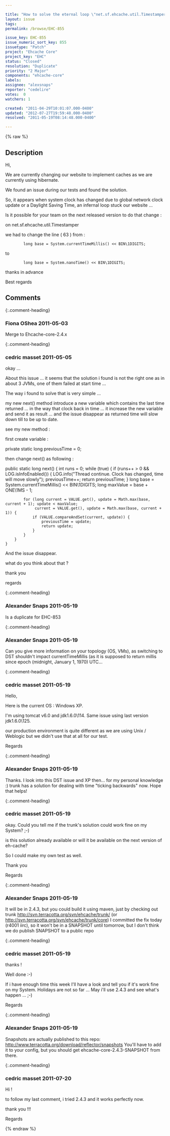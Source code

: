 ```yaml
---

title: "How to solve the eternal loop \"net.sf.ehcache.util.Timestamper - Thread spin-waits on time to pass. .....\""
layout: issue
tags: 
permalink: /browse/EHC-855

issue_key: EHC-855
issue_numeric_sort_key: 855
issuetype: "Patch"
project: "Ehcache Core"
project_key: "EHC"
status: "Closed"
resolution: "Duplicate"
priority: "2 Major"
components: "ehcache-core"
labels: 
assignee: "alexsnaps"
reporter: "cedelire"
votes:  0
watchers: 1

created: "2011-04-29T10:01:07.000-0400"
updated: "2012-07-27T19:59:48.000-0400"
resolved: "2011-05-19T08:14:48.000-0400"

---
```




{% raw %}



## Description

<div markdown="1" class="description">

Hi, 

We are currently changing our website to implement caches as we are currently using hibernate. 

We found an issue during our tests and found the solution. 

So, it appears when system clock has changed due to global network clock update or a Daylight Saving Time, an infernal loop stuck our website ...

Is it possible for your team on the next released version to do that change : 

on net.sf.ehcache.util.Timestamper 

we had to change the line ( 63 ) from : 

            long base = System.currentTimeMillis() << BIN\1DIGITS;

to 

            long base = System.nanoTime() << BIN\1DIGITS;

thanks in advance

Best regards

</div>

## Comments


{:.comment-heading}
### **Fiona OShea** <span class="date">2011-05-03</span>

<div markdown="1" class="comment">

Merge to Ehcache-core-2.4.x 

</div>


{:.comment-heading}
### **cedric masset** <span class="date">2011-05-05</span>

<div markdown="1" class="comment">

okay ... 

About this issue ... it seems that the solution i found is not the right one as in about 3 JVMs, one of them failed at start time ... 

The way i found to solve that is very simple ... 

my new next() method introduce a new variable which contains the last time returned ... in the way that clock back in time ... it increase the new variable and send it as result ... and the issue disappear as returned time will slow down till to be up to date. 

see my new method : 

first create variable : 

private static long previousTime = 0;

then change next() as following :

 public static long next() {
        int runs = 0;
        while (true) {
            if (runs++ > 0 && LOG.isInfoEnabled()) {
                LOG.info("Thread continue. Clock has changed, time will move slowly");
                previousTime++;
                return previousTime;
            }
            long base = System.currentTimeMillis() << BIN\1DIGITS;
            long maxValue = base + ONE\1MS - 1;

            for (long current = VALUE.get(), update = Math.max(base, current + 1); update < maxValue;
                 current = VALUE.get(), update = Math.max(base, current + 1)) {
                if (VALUE.compareAndSet(current, update)) {
                	previousTime = update;
                    return update;
                }
            }
        }
    }

And the issue disappear. 

what do you think about that ? 

thank you 

regards

</div>


{:.comment-heading}
### **Alexander Snaps** <span class="date">2011-05-19</span>

<div markdown="1" class="comment">

Is a duplicate for EHC-853

</div>


{:.comment-heading}
### **Alexander Snaps** <span class="date">2011-05-19</span>

<div markdown="1" class="comment">

Can you give more information on your topology (OS, VMs), as switching to DST shouldn't impact currentTimeMillis (as it is supposed to return millis since epoch (midnight, January 1, 1970) UTC...

</div>


{:.comment-heading}
### **cedric masset** <span class="date">2011-05-19</span>

<div markdown="1" class="comment">

Hello, 

Here is the current OS : Windows XP. 

I'm using tomcat v6.0 and jdk1.6.0\114. Same issue using last version jdk1.6.0\125.

our production environment is quite different as we are using Unix / Weblogic but we didn't use that at all for our test. 

Regards



</div>


{:.comment-heading}
### **Alexander Snaps** <span class="date">2011-05-19</span>

<div markdown="1" class="comment">

Thanks. I look into this DST issue and XP then... for my personal knowledge :)
trunk has a solution for dealing with time "ticking backwards" now. Hope that helps!

</div>


{:.comment-heading}
### **cedric masset** <span class="date">2011-05-19</span>

<div markdown="1" class="comment">

okay. Could you tell me if the trunk's solution could work fine on my System? ;-) 

is this solution already available or will it be available on the next version of eh-cache?

So I could make my own test as well.

Thank you 

Regards



</div>


{:.comment-heading}
### **Alexander Snaps** <span class="date">2011-05-19</span>

<div markdown="1" class="comment">

It will be in 2.4.3, but you could build it using maven, just by checking out trunk 
http://svn.terracotta.org/svn/ehcache/trunk/ (or http://svn.terracotta.org/svn/ehcache/trunk/core)
I committed the fix today (r4001 iirc), so it won't be in a SNAPSHOT until tomorrow, but I don't think we do publish SNAPSHOT to a public repo 

</div>


{:.comment-heading}
### **cedric masset** <span class="date">2011-05-19</span>

<div markdown="1" class="comment">

thanks ! 

Well done :-)

If i have enough time this week I'll have a look and tell you if it's work fine on my System. Holidays are not so far ... May i'll use 2.4.3 and see what's happen ... ;-)

Regards




</div>


{:.comment-heading}
### **Alexander Snaps** <span class="date">2011-05-19</span>

<div markdown="1" class="comment">

Snapshots are actually published to this repo: http://www.terracotta.org/download/reflector/snapshots
You'll have to add it to your config, but you should get ehcache-core-2.4.3-SNAPSHOT from there.

</div>


{:.comment-heading}
### **cedric masset** <span class="date">2011-07-20</span>

<div markdown="1" class="comment">

Hi ! 

to follow my last comment, i tried 2.4.3 and it works perfectly now. 

thank you !!! 

Regards

</div>



{% endraw %}
